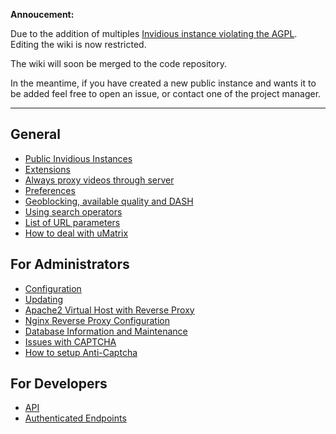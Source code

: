 **Annoucement:**

Due to the addition of multiples [Invidious instance violating the AGPL](https://github.com/iv-org/invidious/issues?q=is%3Aissue+label%3A%22agpl+violation). Editing the wiki is now restricted.

The wiki will soon be merged to the code repository.

In the meantime, if you have created a new public instance and wants it to be added feel free to open an issue, or contact one of the project manager.

---

## General

- [Public Invidious Instances](./Invidious-Instances)
- [Extensions](./Extensions)
- [Always proxy videos through server](./Always-use-"local"-to-proxy-video-through-the-server-without-creating-an-account)
- [Preferences](./Preferences)
- [Geoblocking, available quality and DASH](./Geoblocking,-available-video-quality-and-DASH)
- [Using search operators](./Search-operators)
- [List of URL parameters](./List-of-URL-parameters)
- [How to deal with uMatrix](./How-to-deal-with-uMatrix)

## For Administrators

- [Configuration](./Configuration)
- [Updating](./Updating)
- [Apache2 Virtual Host with Reverse Proxy](./Apache2-Reverse-Proxy)
- [Nginx Reverse Proxy Configuration](./Nginx-Reverse-Proxy-Configuration)
- [Database Information and Maintenance](./Database-Information-and-Maintenance)
- [Issues with CAPTCHA](./Issues-with-CAPTCHA-on-Debian-and-Ubuntu)
- [How to setup Anti-Captcha](./How-to-setup-Anti-Captcha)

## For Developers

- [API](./API)
- [Authenticated Endpoints](./Authenticated-Endpoints)